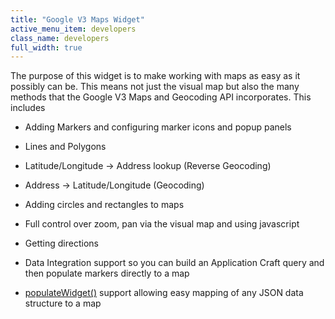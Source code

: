 ```yaml
---
title: "Google V3 Maps Widget"
active_menu_item: developers
class_name: developers
full_width: true
---
```



The purpose of this widget is to make working with maps as easy as it possibly can be. This means not just the visual map but also the many methods that the Google V3 Maps and Geocoding API incorporates. This includes

 - Adding Markers and configuring marker icons and popup panels

 - Lines and Polygons

 - Latitude/Longitude -\> Address lookup (Reverse Geocoding)

 - Address -\> Latitude/Longitude (Geocoding)

 - Adding circles and rectangles to maps

 - Full control over zoom, pan via the visual map and using javascript

 - Getting directions

 - Data Integration support so you can build an Application Craft query and then populate markers directly to a map

 - [populateWidget()](using-populatewidget) support allowing easy mapping of any JSON data structure to a map

